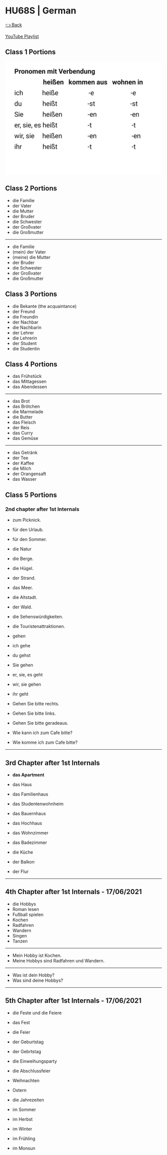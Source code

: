 # HU68S | German

[👈 Back](./../)

<div>
<a class="white" href="https://youtube.com/playlist?list=PLFkKAMLbnTTsgwnkT0x0ZTg7VIklw3Zy-"><p><span class="bg"></span><span class="base"></span><span class="text">YouTube Playlist</span></p></a>
</div>


<!-- ## [1. Text Book - Forouzan](./Computer%20Networks%20-%20Text%20Book%20-%20Behrouz%20A%20Forouzan.pdf)
## [2. PPT Online Class](./Data%20Communication%20and%20Networking%20-%20Forouzan.pdf) -->

## Class 1 Portions
<img src="./Class-1-portions.jpeg" loading="lazy" alt="Class 1 Portions" max-height="400px">

## Class 2 Portions

- die Familie
- der Vater
- die Mutter
- der Bruder
- die Schwester
- der Großvater
- die Großmutter

---

- die Familie
- (mein) der Vater
- (meine) die Mutter
- der Bruder
- die Schwester
- der Großvater
- die Großmutter

## Class 3 Portions

- die Bekante (the acquaintance)
- der Freund
- die Freundin
- der Nachbar
- die Nachbarin
- der Lehrer
- die Lehrerin
- der Student
- die Studentin

## Class 4 Portions

- das Frühstück
- das Mittagessen
- das Abendessen
---
- das Brot
- das Brötchen
- die Marmelade
- die Butter
- das Fleisch
- der Reis
- das Curry
- das Gemüse
---
- das Getränk
- der Tee
- der Kaffee
- die Milch
- der Orangensaft
- das Wasser

## Class 5 Portions
### 2nd chapter after 1st Internals


- zum Picknick.
- für den Urlaub.
- für den Sommer.


- die Natur
- die Berge.
- die Hügel.
- der Strand.
- das Meer.
- die Altstadt.
- der Wald.
- die Sehenswürdigkeiten.
- die Touristenattraktionen.


- gehen 
- ich gehe 
- du gehst 
- Sie gehen 
- er, sie, es geht 
- wir, sie gehen 
- ihr geht 


- Gehen Sie bitte rechts. 
- Gehen Sie bitte links. 
- Gehen Sie bitte geradeaus.


- Wie kann ich zum Cafe bitte?
- Wie komme ich zum Cafe bitte?

---

## 3rd Chapter after 1st Internals

- **das Apartment**
- das Haus
- das Familienhaus
- das Studentenwohnheim
- das Bauernhaus
- das Hochhaus


- das Wohnzimmer
- das Badezimmer
- die Küche
- der Balkon
- der Flur

---

## 4th Chapter after 1st Internals - 17/06/2021

- die Hobbys
- Roman lesen
- Fußball spielen
- Kochen
- Radfahren
- Wandern
- Singen
- Tanzen

---

- Mein Hobby ist Kochen.
- Meine Hobbys sind Radfahren und Wandern.

---

- Was ist dein Hobby?
- Was sind deine Hobbys?

---

## 5th Chapter after 1st Internals - 17/06/2021

- die Feste und die Feiere
- das Fest
- die Feier
- der Geburtstag
- der Gebrtstag
- die Einweihungsparty
- die Abschlussfeier
- Weihnachten
- Ostern


- die Jahrezeiten
- im Sommer
- im Herbst
- im Winter
- im Frühling
- im Monsun

<script src="https://code.jquery.com/jquery-3.6.0.slim.min.js" integrity="sha256-u7e5khyithlIdTpu22PHhENmPcRdFiHRjhAuHcs05RI=" crossorigin="anonymous"></script>
<script>
$(".btn")[0].innerHTML = "Home";
$(".btn")[0].href = "./../../../EC6XX/";
</script>